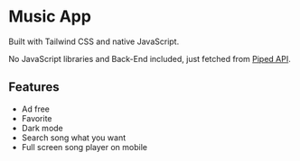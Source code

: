 # Music App

Built with Tailwind CSS and native JavaScript.

No JavaScript libraries and Back-End included, just fetched from [Piped API](https://docs.piped.video/).

## Features

- Ad free
- Favorite
- Dark mode
- Search song what you want
- Full screen song player on mobile
